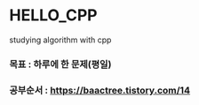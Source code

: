 # HELLO_CPP
studying algorithm with cpp

### 목표 : 하루에 한 문제(평일)

### 공부순서 : https://baactree.tistory.com/14
